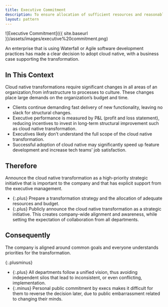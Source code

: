```yaml
---
title: Executive Commitment
description: To ensure allocation of sufficient resources and reasonable delivery time frames, large scale projects such as cloud native transformation require strong commitment from the top executive team
layout: pattern
---
```


![Executive Commitment]({{ site.baseurl }}/assets/images/executive%20commitment.png)

An enterprise that is using Waterfall or Agile software development practices has made a clear decision to adopt cloud native, with a business case supporting the transformation.

## In This Context

Cloud native transformations require significant changes in all areas of an organization,from infrastructure to processes to culture. These changes place large demands on the organization’s budget and time.

- Clients continue demanding fast delivery of new functionality, leaving no slack for structural changes.
- Executive performance is measured by P&L (profit and loss statement), reducing incentives to invest in long-term structural improvement such as cloud native transformation.
- Executives likely don’t understand the full scope of the cloud native transformation.
- Successful adoption of cloud native may significantly speed up feature development and increase tech teams’ job satisfaction.

## Therefore

Announce the cloud native transformation as a high-priority strategic initiative that is important to the company and that has explicit support from the executive management.

- {:.plus} Prepare a transformation strategy and the allocation of adequate resources and budget.
- {:.plus} Publicly announce the cloud native transformation as a strategic initiative. This creates company-wide alignment and awareness, while setting the expectation of collaboration from all departments.

## Consequently

The company is aligned around common goals and everyone understands priorities for the transformation.

{:.plusminus}
- {:.plus} All departments follow a unified vision, thus avoiding independent silos that lead to inconsistent, or even conflicting, implementation.
- {:.minus} Personal public commitment by execs makes it difficult for them to reverse the decision later, due to public embarrassment related to changing their minds.
